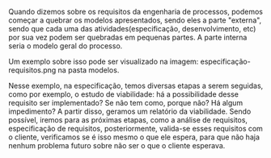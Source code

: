 Quando dizemos sobre os requisitos da engenharia de processos, podemos começar a quebrar os modelos apresentados, sendo eles a parte "externa", sendo que cada uma das atividades(especificação, desenvolvimento, etc) por sua vez podem ser quebradas em pequenas partes. A parte interna seria o modelo geral do processo.

Um exemplo sobre isso pode ser visualizado na imagem: especificação-requisitos.png na pasta modelos.

Nesse exemplo, na especificação, temos diversas etapas a serem seguidas, como por exemplo, o estudo de viabilidade: há a possibilidade desse requisito ser implementado? Se não tem como, porque não? Há algum impedimento? A partir disso, geramos um relatório da viabilidade. Sendo possível, iremos para as próximas etapas, como a análise de requisitos, especificação de requisitos, posteriormente, valida-se esses requisitos com o cliente, verificamos se é isso mesmo o que ele espera, para que não haja nenhum problema futuro sobre não ser o que o cliente esperava.